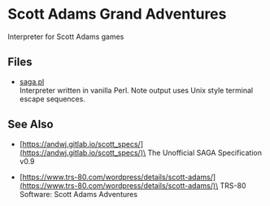 # Scott Adams Grand Adventures

Interpreter for Scott Adams games

## Files

- [saga.pl](saga.pl)\
Interpreter written in vanilla Perl.
Note output uses Unix style terminal escape sequences.

## See Also

- [https://andwj.gitlab.io/scott_specs/](https://andwj.gitlab.io/scott_specs/)\
The Unofficial SAGA Specification v0.9

- [https://www.trs-80.com/wordpress/details/scott-adams/](https://www.trs-80.com/wordpress/details/scott-adams/)\
TRS-80 Software: Scott Adams Adventures
